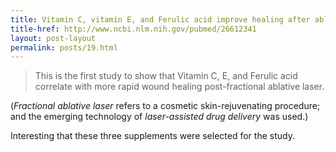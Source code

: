```yaml
---
title: Vitamin C, vitamin E, and Ferulic acid improve healing after ablative skin resurfacing
title-href: http://www.ncbi.nlm.nih.gov/pubmed/26612341
layout: post-layout
permalink: posts/19.html
---
```


> This is the first study to show that Vitamin <span class="sc">C</span>, <span class="sc">E</span>, and Ferulic acid correlate with more rapid wound healing post-fractional ablative laser.

(_Fractional ablative laser_ refers to a cosmetic skin-rejuvenating procedure; and the emerging technology of _laser-assisted drug delivery_ was used.)

Interesting that these three supplements were selected for the study.